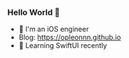 ### Hello World 👋

- 📱 I'm an iOS engineer
- Blog: https://opleonnn.github.io
- 🌱 Learning SwiftUI recently
